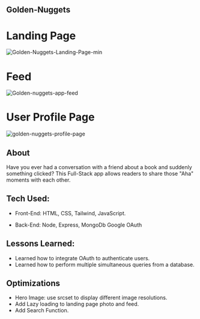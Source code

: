## Golden-Nuggets

# Landing Page
![Golden-Nuggets-Landing-Page-min](https://user-images.githubusercontent.com/86321333/193850686-31c80a81-b1d0-4f7b-b7e2-d390516315fe.png)

# Feed
![Golden-nuggets-app-feed](https://user-images.githubusercontent.com/86321333/194169888-ab0003be-eb7c-4e0d-9179-26a0afba7c7d.png)

# User Profile Page
![golden-nuggets-profile-page](https://user-images.githubusercontent.com/86321333/194169984-ffb6c88e-8175-4ccb-8690-6908991b20f1.png)



## About
Have you ever had a conversation with a friend about a book and suddenly something clicked? This Full-Stack app allows readers to share those "Aha" moments with each other. 


## Tech Used:

* Front-End:
HTML, CSS, Tailwind, JavaScript.

* Back-End:
Node, Express, MongoDb Google OAuth


## Lessons Learned:
* Learned how to integrate OAuth to authenticate users.
* Learned how to perform multiple simultaneous queries from a database.


## Optimizations
* Hero Image: use srcset to display different image resolutions.
* Add Lazy loading to landing page photo and feed.
* Add Search Function.



